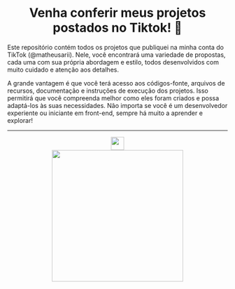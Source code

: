 <div align="center">
  <h1>Venha conferir meus projetos postados no Tiktok! 📸 </h1>
</div>

Este repositório contém todos os projetos que publiquei na minha conta do TikTok (@matheusarii). Nele, você encontrará uma variedade de propostas, cada uma com sua própria abordagem e estilo, todos desenvolvidos com muito cuidado e atenção aos detalhes.

A grande vantagem é que você terá acesso aos códigos-fonte, arquivos de recursos, documentação e instruções de execução dos projetos. Isso permitirá que você compreenda melhor como eles foram criados e possa adaptá-los às suas necessidades. Não importa se você é um desenvolvedor experiente ou iniciante em front-end, sempre há muito a aprender e explorar!

---------

<div align="center"> 
 <a href="https://www.tiktok.com/@matheusarii" target="_blank">
  <img src="https://user-images.githubusercontent.com/114448911/229937875-d8dc11fb-71bb-4e97-9266-1924bbb320a3.png" target="_blank" height="30px" width="auto">
</a>
</div>

<div align="center">
   <img src="https://user-images.githubusercontent.com/114448911/229936047-c534e16f-cf8f-4cda-84f5-33f439be539c.png" width="300px" height="auto">
</div>
